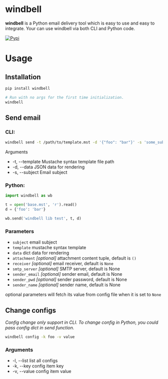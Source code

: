 # windbell

**windbell** is a Python email delivery tool which is easy to use and easy to integrate. Your can use windbell via both CLI and Python code.

[![Pypi](https://img.shields.io/pypi/wheel/windbell.svg?style=flat)]()

# Usage

## Installation
```bash
pip install windbell

# Run with no args for the first time initialization.
windbell
```

## Send email

### CLI:

```bash
windbell send -t /path/to/template.mst -d '{"foo": "bar"}' -s 'some_subject'
```

Arguments
- -t, --template Mustache syntax template file path
- -d, --data JSON data for rendering
- -s, --subject Email subject

### Python:

```python
import windbell as wb

t = open('base.mst', 'r').read()
d = {'foo': 'bar'}

wb.send('windbell lib test', t, d)
```

### Parameters
- `subject` email subject
- `template` mustache syntax template
- `data` dict data for rendering
- `attachment` *[optional]* attachment content tuple, default is `()`
- `receiver` *[optional]* email receiver, default is `None`
- `smtp_server` *[optional]* SMTP server, default is None
- `sender_email` *[optional]* sender email, default is None
- `sender_pwd` *[optional]* sender password, default is None
- `sender_name` *[optional]* sender name, default is None

optional parameters will fetch its value from config file when it is set to `None`

## Change configs

*Config change only support in CLI. To change config in Python, you could pass config dict in send function.*

```bash
windbell config -k foo -v value
```

### Arguments
- -l, --list list all configs
- -k, --key config item key
- -v, --value config item value
